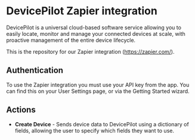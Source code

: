 # DevicePilot Zapier integration

DevicePilot is a universal cloud-based software service allowing you to easily locate, monitor and manage your connected devices at scale, with proactive management of the entire device lifecycle.

This is the repository for our Zapier integration (https://zapier.com/).

## Authentication

To use the Zapier integration you must use your API key from the app. You can find this on your User Settings page, or via the Getting Started wizard.

## Actions

* **Create Device** - Sends device data to DevicePilot using a dictionary of fields, allowing the user to specify which fields they want to use.

